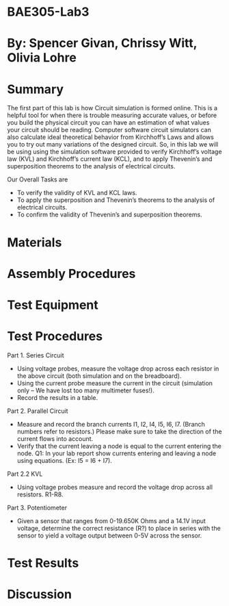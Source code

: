 # BAE305-Lab3
# By: Spencer Givan, Chrissy Witt, Olivia Lohre
# Summary
The first part of this lab is how Circuit simulation is formed online. This is a helpful tool for when there is trouble measuring accurate values, or before you build the physical circuit you can have an estimation of what values your circuit should be reading. Computer software circuit simulators can also calculate ideal theoretical behavior from Kirchhoff’s Laws and allows you to try out many variations of the designed circuit. So, in this lab we will be using using the simulation software provided to verify Kirchhoff’s voltage law (KVL) and Kirchhoff’s current law (KCL), and to apply Thevenin’s and superposition theorems to the analysis of electrical circuits.

Our Overall Tasks are
- To verify the validity of KVL and KCL laws.
- To apply the superposition and Thevenin’s theorems to the analysis of electrical circuits.
- To confirm the validity of Thevenin’s and superposition theorems.

# Materials

# Assembly Procedures

# Test Equipment

# Test Procedures
Part 1. Series Circuit
-	Using voltage probes, measure the voltage drop across each resistor in the above circuit (both simulation and on the breadboard).
- Using the current probe measure the current in the circuit (simulation only – We have lost too many multimeter fuses!).
- Record the results in a table.

Part 2. Parallel Circuit
- Measure and record the branch currents I1, I2, I4, I5, I6, I7. (Branch numbers refer to resistors.) Please make sure to take the direction of the current flows into account.
- Verify that the current leaving a node is equal to the current entering the node. Q1: In your lab report show currents entering and leaving a node using equations. (Ex: I5 = I6 + I7). 

Part 2.2 KVL
- Using voltage probes measure and record the voltage drop across all resistors. R1-R8.

Part 3. Potentiometer
- Given a sensor that ranges from 0-19.650K Ohms and a 14.1V input voltage, determine the correct resistance (R?) to place in series with the sensor to yield a voltage output between 0-5V across the sensor.

# Test Results

# Discussion
